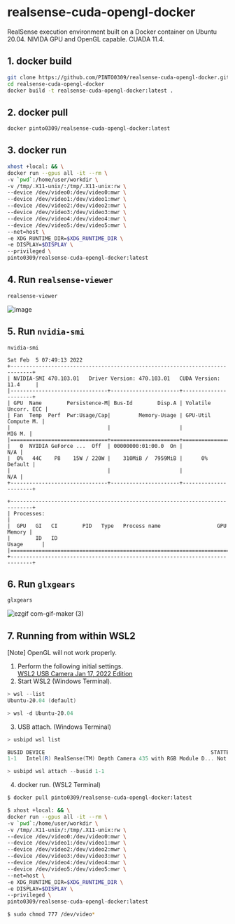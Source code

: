 # realsense-cuda-opengl-docker
RealSense execution environment built on a Docker container on Ubuntu 20.04. NIVIDA GPU and OpenGL capable. CUADA 11.4.

## 1. docker build
```bash
git clone https://github.com/PINTO0309/realsense-cuda-opengl-docker.git
cd realsense-cuda-opengl-docker
docker build -t realsense-cuda-opengl-docker:latest .
```

## 2. docker pull
```bash
docker pinto0309/realsense-cuda-opengl-docker:latest
```

## 3. docker run
```bash
xhost +local: && \
docker run --gpus all -it --rm \
-v `pwd`:/home/user/workdir \
-v /tmp/.X11-unix/:/tmp/.X11-unix:rw \
--device /dev/video0:/dev/video0:mwr \
--device /dev/video1:/dev/video1:mwr \
--device /dev/video2:/dev/video2:mwr \
--device /dev/video3:/dev/video3:mwr \
--device /dev/video4:/dev/video4:mwr \
--device /dev/video5:/dev/video5:mwr \
--net=host \
-e XDG_RUNTIME_DIR=$XDG_RUNTIME_DIR \
-e DISPLAY=$DISPLAY \
--privileged \
pinto0309/realsense-cuda-opengl-docker:latest
```

## 4. Run **`realsense-viewer`**
```bash
realsense-viewer
```
![image](https://user-images.githubusercontent.com/33194443/152633195-2fc6e4bd-058e-4ae0-9a9e-8d223f3d96ba.png)

## 5. Run **`nvidia-smi`**
```
nvidia-smi

Sat Feb  5 07:49:13 2022       
+-----------------------------------------------------------------------------+
| NVIDIA-SMI 470.103.01   Driver Version: 470.103.01   CUDA Version: 11.4     |
|-------------------------------+----------------------+----------------------+
| GPU  Name        Persistence-M| Bus-Id        Disp.A | Volatile Uncorr. ECC |
| Fan  Temp  Perf  Pwr:Usage/Cap|         Memory-Usage | GPU-Util  Compute M. |
|                               |                      |               MIG M. |
|===============================+======================+======================|
|   0  NVIDIA GeForce ...  Off  | 00000000:01:00.0  On |                  N/A |
|  0%   44C    P8    15W / 220W |    310MiB /  7959MiB |      0%      Default |
|                               |                      |                  N/A |
+-------------------------------+----------------------+----------------------+
                                                                               
+-----------------------------------------------------------------------------+
| Processes:                                                                  |
|  GPU   GI   CI        PID   Type   Process name                  GPU Memory |
|        ID   ID                                                   Usage      |
|=============================================================================|
+-----------------------------------------------------------------------------+
```

## 6. Run **`glxgears`**
```bash
glxgears
```
![ezgif com-gif-maker (3)](https://user-images.githubusercontent.com/33194443/152633773-a25722fa-fd7d-4eb5-b23d-bf764cae46e9.gif)

## 7. Running from within WSL2
[Note] OpenGL will not work properly.

1. Perform the following initial settings.  
  [WSL2 USB Camera Jan 17, 2022 Edition](https://zenn.dev/pinto0309/articles/7c7ce81bea8b6c)
2. Start WSL2 (Windows Terminal).
```powershell
> wsl --list
Ubuntu-20.04 (default)

> wsl -d Ubuntu-20.04
```
3. USB attach. (Windows Terminal)
```powershell
> usbipd wsl list

BUSID DEVICE                                                     STATTE
1-1   Intel(R) RealSense(TM) Depth Camera 435 with RGB Module D... Not attached

> usbipd wsl attach --busid 1-1
```
4. docker run. (WSL2 Terminal)
```bash
$ docker pull pinto0309/realsense-cuda-opengl-docker:latest

$ xhost +local: && \
docker run --gpus all -it --rm \
-v `pwd`:/home/user/workdir \
-v /tmp/.X11-unix/:/tmp/.X11-unix:rw \
--device /dev/video0:/dev/video0:mwr \
--device /dev/video1:/dev/video1:mwr \
--device /dev/video2:/dev/video2:mwr \
--device /dev/video3:/dev/video3:mwr \
--device /dev/video4:/dev/video4:mwr \
--device /dev/video5:/dev/video5:mwr \
--net=host \
-e XDG_RUNTIME_DIR=$XDG_RUNTIME_DIR \
-e DISPLAY=$DISPLAY \
--privileged \
pinto0309/realsense-cuda-opengl-docker:latest

$ sudo chmod 777 /dev/video*
```
